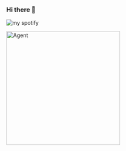 ### Hi there 👋
![my spotify](https://spotify-recently-played-readme.vercel.app/api?user=21qksgrcjc66tc5bgd3sfdasa)

<img alt="Agent" width="300" src="https://cdn.discordapp.com/attachments/829392129506803742/1202485731784663110/JAMES_BOND_007_NO_TIME_TO_DIE_Official_Trailer_2020_Daniel_Craig_Rami_Malek_Movie_HD_1.gif?ex=65cda11b&is=65bb2c1b&hm=435d28416776e6e09d842e2412c6dd1c22ff5dcc1557255173725388f4da20a6&">
